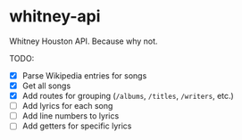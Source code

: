 # whitney-api
Whitney Houston API.  Because why not.

TODO:
- [x] Parse Wikipedia entries for songs
- [x] Get all songs
- [x] Add routes for grouping (`/albums`, `/titles`, `/writers`, etc.)
- [ ] Add lyrics for each song
- [ ] Add line numbers to lyrics
- [ ] Add getters for specific lyrics
